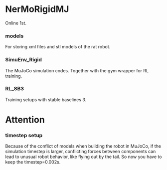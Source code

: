 # NerMoRigidMJ

Online 1st.


### models
For storing xml files and stl models of the rat robot.

### SimuEnv_Rigid
The MuJoCo simulation codes.
Together with the gym wrapper for RL training.

### RL_SB3
Training setups with stable baselines 3.



# Attention
### timestep setup
Because of the conflict of models when building the robot in MuJoCo, if the simulation timestep is larger, conflicting forces between components can lead to unusual robot behavior, like flying out by the tail. So now you have to keep the timestep=0.002s.
